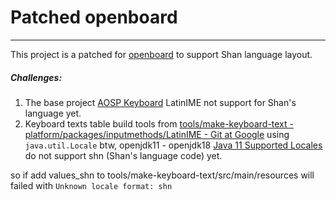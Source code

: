 # Patched openboard

---

This project is a patched for [openboard](https://github.com/openboard-team/openboard) to support Shan language layout.

##### Challenges:

1. The base project [AOSP Keyboard](https://android.googlesource.com/platform/packages/inputmethods/LatinIME/) LatinIME not support for Shan's language yet.
2. Keyboard texts table build tools from [tools/make-keyboard-text - platform/packages/inputmethods/LatinIME - Git at Google](https://android.googlesource.com/platform/packages/inputmethods/LatinIME/+/refs/heads/master/tools/make-keyboard-text/) using ```java.util.Locale``` btw, openjdk11 - openjdk18 [Java 11 Supported Locales](https://www.oracle.com/java/technologies/javase/jdk11-suported-locales.html) do not support shn (Shan's language code) yet.

so if add values_shn to tools/make-keyboard-text/src/main/resources will failed with ```Unknown locale format: shn```
